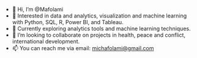 - 👋 Hi, I’m @Mafolami
- 👀 Interested in data and analytics, visualization and machine learning with Python, SQL, R, Power BI, and Tableau.
- 🌱 Currently exploring analytics tools and machine learning techniques.
- 💞️ I’m looking to collaborate on projects in health, peace and conflict, international development.
- 📫 You can reach me via email: michafolami@gmail.com

<!---
Mafolami/Mafolami is a ✨ special ✨ repository because its `README.md` (this file) appears on your GitHub profile.
You can click the Preview link to take a look at your changes.
--->
